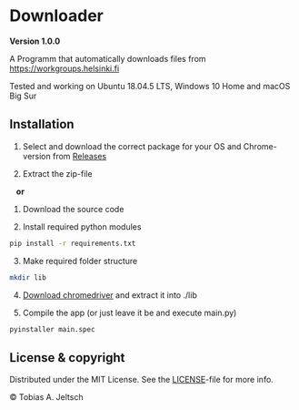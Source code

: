 
# Downloader

**Version 1.0.0**

A Programm that automatically downloads files from <https://workgroups.helsinki.fi>

Tested and working on Ubuntu 18.04.5 LTS, Windows 10 Home and macOS Big Sur



## Installation 

1. Select and download the correct package for your OS and Chrome-version from [Releases](https://github.com/tobi314/downloader/releases/)

2. Extract the zip-file

&nbsp;&nbsp;&nbsp;**or**

1. Download the source code

2. Install required python modules

```bash
pip install -r requirements.txt
```
3. Make required folder structure
```bash
mkdir lib
```
4. [Download chromedriver](https://sites.google.com/a/chromium.org/chromedriver/downloads) and extract it into ./lib

5. Compile the app (or just leave it be and execute main.py)
```bash
pyinstaller main.spec
```
## License & copyright

Distributed under the MIT License. See the [LICENSE](https://github.com/tobi314/downloader/blob/main/LICENSE)-file for more info.

© Tobias A. Jeltsch


